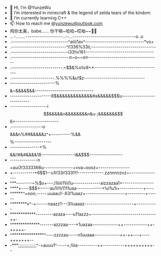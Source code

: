 - 👋 Hi, I’m @YunzeWu
- 👀 I’m interested in minecraft & the legend of zelda tears of the kindom
- 🌱 I’m currently learning C++
- 📫 How to reach me @yunzewu@outlook.com
- 鸡你太美，babe…… 你干嘛~哈哈~哎呦~~🏀🐔
- ...-........-------------------..--...--------------------------------o..o
- .-----------------------------^aiiii1av^------------------------------*vo+
- .----------------------------^i!336%33ii;---------------------------------
- .-----------------------------i33!iv161-----------------------------------
- .-----------------------------.n~o~~on------------------------------------
- .--------------------------.~$$&%o!iv8+*----------------------------------
- .----------------------.%%%$%;&&&&$%&$u!$$z-------------------------------
- -----------------------%$$$$&~&&&&$%3!~1$$&&------------------------------
- ---------------------8$&&&&&&&&&&&&&#a&&&&&$$$u---------------------------
- -------------------i$$&&&&&n&&&&&&&&n&u-;&&&&&&&$$6+----------------------
- .----------------o$$$$&&&n%##&&&&&z^+----------%&&$$$$%-------------------
- ---------------+%$$$$&&i!#&#&&&&18-----------------i&&$$$-----------------
- --------------n$$$$+aui3!3333366u---------------+vva~oooz+----------------
- +-----------+6$$1--u1i!33i!333!!!!-------------.zznnnnzvz~----------------
- ^**--------~%$o+---;i1iiiii11iii1u--------------aizzazaa1+----------------
- ^****+----*$$$+-----au1i!!ii1111uaa-------------+!u!1u1i+------------+----
- ^******^+ooo*;-----.uuaau1-.63!1uaaz+--------------------+---------+------
- ^********v*^-+------naazz1---3!iuaaaz-------------------------+-----------
- ************---------azaza----u11azzz~---------------------------------++-
- ^*************-------azzzaa----+1uazaa-------------++------------++-+++++-
- ^***************^----zzzzau-----n1uuaaa-------------++-++---+----+++++++--
- -***;;;;;;;;;;;;;;^-+auuu1^-----+;!iiia----------++-----------++++++++++--
<!---
YunzeWu/YunzeWu is a ✨ special ✨ repository because its `README.md` (this file) appears on your GitHub profile.
You can click the Preview link to take a look at your changes.
--->
